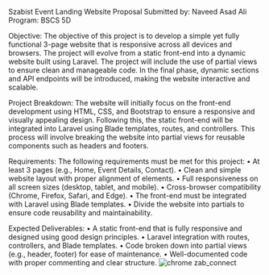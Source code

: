  Szabist Event Landing Website Proposal
Submitted by: Naveed Asad Ali
Program: BSCS 5D

Objective:
The objective of this project is to develop a simple yet fully functional 3-page website that is
responsive across all devices and browsers. The project will evolve from a static front-end
into a dynamic website built using Laravel. The project will include the use of partial views
to ensure clean and manageable code. In the final phase, dynamic sections and API
endpoints will be introduced, making the website interactive and scalable.

Project Breakdown:
The website will initially focus on the front-end development using HTML, CSS, and
Bootstrap to ensure a responsive and visually appealing design. Following this, the static
front-end will be integrated into Laravel using Blade templates, routes, and controllers. This
process will involve breaking the website into partial views for reusable components such
as headers and footers.

Requirements:
The following requirements must be met for this project:
• At least 3 pages (e.g., Home, Event Details, Contact).
• Clean and simple website layout with proper alignment of elements.
• Full responsiveness on all screen sizes (desktop, tablet, and mobile).
• Cross-browser compatibility (Chrome, Firefox, Safari, and Edge).
• The front-end must be integrated with Laravel using Blade templates.
• Divide the website into partials to ensure code reusability and maintainability.

Expected Deliverables:
• A static front-end that is fully responsive and designed using good design principles.
• Laravel integration with routes, controllers, and Blade templates.
• Code broken down into partial views (e.g., header, footer) for ease of maintenance.
• Well-documented code with proper commenting and clear structure.
![chrome zab_connect](https://github.com/user-attachments/assets/bc09150b-6c71-47fd-a060-4150c552b2e2)
